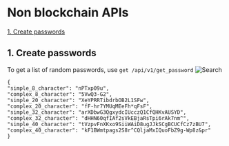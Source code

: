 # Non blockchain APIs

[1. Create passwords](#1-create-passwords)

## 1. Create passwords
To get a list of random passwords, use `get /api/v1/get_password`
![Search](http://www.primechaintech.com/img/api_documentation//get_password2.png)
```
{
"simple_8_character": "nPTxp09u",
"complex_8_character": "5VwQ3-G2",
"simple_20_character": "XeYPRRTibdrbOB2L1SFw",
"complex_20_character": "fF-hr7YMUqMEeFh*qFsF",
"simple_32_character": "arXDbwG3QgxydcIUcczQ1CfQHKvAUSYD",
"complex_32_character": "dHHN60qfIAf2sVkEBjaRsTpi6rAk7nm^",
"simple_40_character": "tVzpvFnXKxo9SiiWAiD8ugJJkSCgBCUCfCz7zBU7",
"complex_40_character": "kF1BWmtpags2S8r^CQljaMxIQuoFbZ9g-Wp8z&pr"
}
```
